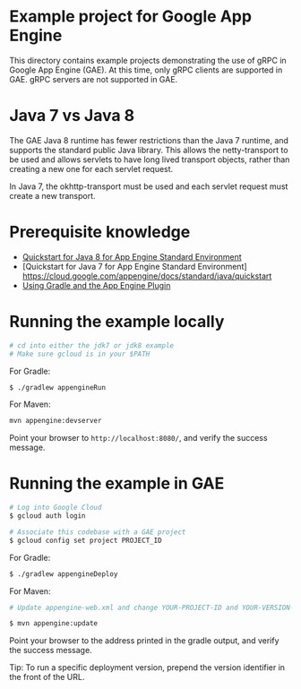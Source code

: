 Example project for Google App Engine
=====================================

This directory contains example projects demonstrating the use of gRPC in Google App Engine (GAE).
At this time, only gRPC clients are supported in GAE. gRPC servers are not supported in GAE.

Java 7 vs Java 8
================

The GAE Java 8 runtime has fewer restrictions than the Java 7 runtime, and supports the standard
public Java library. This allows the netty-transport to be used and allows servlets to have
long lived transport objects, rather than creating a new one for each servlet request.

In Java 7, the okhttp-transport must be used and each servlet request must create a new transport.

Prerequisite knowledge
===================

* [Quickstart for Java 8 for App Engine Standard Environment](https://cloud.google.com/appengine/docs/standard/java/quickstart-java8)
* [Quickstart for Java 7 for App Engine Standard Environment] https://cloud.google.com/appengine/docs/standard/java/quickstart
* [Using Gradle and the App Engine Plugin](https://cloud.google.com/appengine/docs/standard/java/tools/gradle)

Running the example locally
===========================

```bash
# cd into either the jdk7 or jdk8 example
# Make sure gcloud is in your $PATH
```

For Gradle:
```bash
$ ./gradlew appengineRun
```

For Maven:
```bash
mvn appengine:devserver
```

Point your browser to `http://localhost:8080/`, and verify the success message.

Running the example in GAE
==========================

```bash
# Log into Google Cloud
$ gcloud auth login

# Associate this codebase with a GAE project
$ gcloud config set project PROJECT_ID
```

For Gradle:
```bash
$ ./gradlew appengineDeploy
```

For Maven:
```bash
# Update appengine-web.xml and change YOUR-PROJECT-ID and YOUR-VERSION-ID

$ mvn appengine:update
```

Point your browser to the address printed in the gradle output, and verify the success message.

Tip: To run a specific deployment version, prepend the version identifier in the front of the
URL.